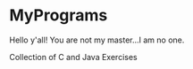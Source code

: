 # MyPrograms

Hello y'all! You are not my master...I am no one.

Collection of C and Java Exercises
